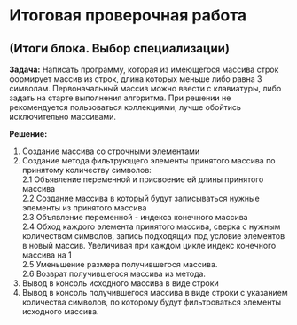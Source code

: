 # Итоговая проверочная работа

## (Итоги блока. Выбор специализации)

**Задача:** Написать программу, которая из имеющегося массива строк формирует массив из строк, длина которых меньше либо равна 3 символам. Первоначальный массив можно ввести с клавиатуры, либо задать на старте выполнения алгоритма. При решении не рекомендуется пользоваться коллекциями, лучше обойтись исключительно массивами.

**Решение:**
1. Создание массива со строчными элементами<br>
2. Создание метода фильтрующего элементы принятого массива по принятому количеству символов:<br>
2.1 Объявление переменной и присвоение ей длины принятого массива<br>
2.2 Создание массива в который будут записываться нужные элементы из принятого массива<br>
2.3 Объявление переменной - индекса конечного массива<br>
2.4 Обход каждого элемента принятого массива, сверка с нужным количеством символов, запись подходящих под условие элементов в новый массив. Увеличивая при каждом цикле индекс конечного массива на 1<br>
2.5 Уменьшение размера получившегося массива.<br>
2.6 Возврат получившегося массива из метода.<br>
3. Вывод в консоль исходного массива в виде строки
4. Вывод в консоль получившегося массива в виде строки с указанием количества символов, по которому будут фильтроваться элементы исходного массива.